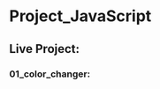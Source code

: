 ﻿# Project_JavaScript
<h2>Live Project:</h2>
<h3>01_color_changer:   <a href="http://https://color-changer-devshakil.netlify.app/"></a></h3>
